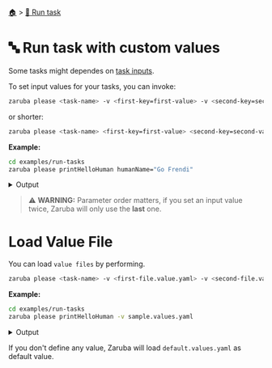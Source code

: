 <!--startTocHeader-->
[🏠](../README.md) > [🏃 Run task](README.md)
# 🔤 Run task with custom values
<!--endTocHeader-->

Some tasks might dependes on [task inputs](../core-concepts/task/task-inputs.md).

To set input values for your tasks, you can invoke:

```bash
zaruba please <task-name> -v <first-key=first-value> -v <second-key=second-value>
```

or shorter:


```bash
zaruba please <task-name> <first-key=first-value> <second-key=second-value>
```

__Example:__

<!--startCode-->
```bash
cd examples/run-tasks
zaruba please printHelloHuman humanName="Go Frendi"
```
 
<details>
<summary>Output</summary>
 
```````
Job Starting...
 Elapsed Time: 1.321µs
 Current Time: 22:13:06
  Run  'printHelloHuman' command on /home/gofrendi/zaruba/docs/examples/run-tasks
   printHelloHuman       22:13:06.334 hello Go Frendi
  Successfully running  'printHelloHuman' command
  Job Running...
 Elapsed Time: 102.227073ms
 Current Time: 22:13:06
  
  Job Complete!!! 
  Terminating
  Job Ended...
 Elapsed Time: 213.110337ms
 Current Time: 22:13:06
zaruba please printHelloHuman  -v 'humanName=Go Frendi'
```````
</details>
<!--endCode-->

> ⚠️ __WARNING:__ Parameter order matters, if you set an input value twice, Zaruba will only use the __last__ one.

# Load Value File

You can load `value files` by performing.

```bash
zaruba please <task-name> -v <first-file.value.yaml> -v <second-file.value.yaml>
```

__Example:__

<!--startCode-->
```bash
cd examples/run-tasks
zaruba please printHelloHuman -v sample.values.yaml
```
 
<details>
<summary>Output</summary>
 
```````
Job Starting...
 Elapsed Time: 1.25µs
 Current Time: 22:13:06
  Run  'printHelloHuman' command on /home/gofrendi/zaruba/docs/examples/run-tasks
   printHelloHuman       22:13:06.708 hello Avogadro
  Successfully running  'printHelloHuman' command
  Job Running...
 Elapsed Time: 101.915215ms
 Current Time: 22:13:06
  
  Job Complete!!! 
  Terminating
  Job Ended...
 Elapsed Time: 212.451424ms
 Current Time: 22:13:06
zaruba please printHelloHuman  -v 'sample.values.yaml'
```````
</details>
<!--endCode-->

If you don't define any value, Zaruba will load `default.values.yaml` as default value.

<!--startTocSubTopic-->
<!--endTocSubTopic-->